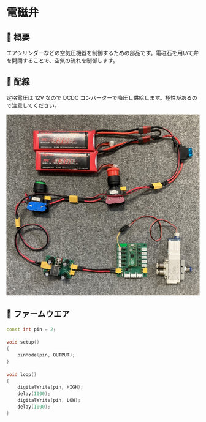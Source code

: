 # 電磁弁

## 🌟 概要

エアシリンダーなどの空気圧機器を制御するための部品です。電磁石を用いて弁を開閉することで、空気の流れを制御します。

## 🌟 配線

定格電圧は 12V なので DCDC コンバーターで降圧し供給します。極性があるので注意してください。

![alt text](wire.jpg)

## 🌟 ファームウエア

```cpp
const int pin = 2;

void setup()
{
    pinMode(pin, OUTPUT);
}

void loop()
{
    digitalWrite(pin, HIGH);
    delay(1000);
    digitalWrite(pin, LOW);
    delay(1000);
}
```
